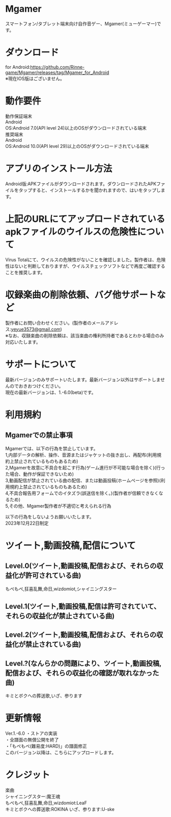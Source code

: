 # Mgamer
スマートフォン/タブレット端末向け自作音ゲー、Mgamer(ミューゲーマー)です。
# ダウンロード
for Android:https://github.com/Rinne-game/Mgamer/releases/tag/Mgamer_for_Android  
※現在IOS版はございません。
# 動作要件
動作保証端末  
Android  
OS:Android 7.0(API level 24)以上のOSがダウンロードされている端末  
推奨端末  
Android  
OS:Android 10.0(API level 29)以上のOSがダウンロードされている端末  
# アプリのインストール方法
Android版:APKファイルがダウンロードされます。ダウンロードされたAPKファイルをタップすると、インストールするかを聞かれますので、はいをタップします。
# 上記のURLにてアップロードされているapkファイルのウイルスの危険性について
Virus Totalにて、ウイルスの危険性がないことを確認しました。製作者は、危険性はないと判断しておりますが、ウイルスチェックソフトなどで再度ご確認することを推奨します。
# 収録楽曲の削除依頼、バグ他サポートなど
製作者にお問い合わせください。(製作者のメールアドレス:yeyue3573@gmail.com)  
※なお、収録楽曲の削除依頼は、該当楽曲の権利所持者であるとわかる場合のみ対応いたします。
# サポートについて
最新バージョンのみサポートいたします。最新バージョン以外はサポートしませんのでおきおつけください。  
現在の最新バージョンは、1.-6.0(beta)です。
# 利用規約
## Mgamerでの禁止事項
Mgamerでは、以下の行為を禁止しています。  
1,内部データの解析、操作、音源またはジャケットの抜き出し、再配布(利用規約上禁止されているものもあるため)  
2,Mgamerを故意に不具合を起こす行為(ゲーム進行が不可能な場合を除く)(行った場合、動作が保証できないため)  
3,動画配信が禁止されている曲の配信、または動画投稿(ホームページを参照)(利用規約上禁止されているものもあるため)  
4,不具合報告用フォームでのイタズラ(誤送信を除く。)(製作者が信頼できなくなるため)  
5,その他、Mgamer製作者が不適切と考えられる行為  
  
以下の行為をしないようお願いいたします。  
2023年12月22日制定  
# ツイート,動画投稿,配信について
## Level.0(ツイート,動画投稿,配信および、それらの収益化が許可されている曲)
もぺもぺ,狂喜乱舞,命日,wizdomiot,シャイニングスター
## Level.1(ツイート,動画投稿,配信は許可されていて、それらの収益化が禁止されている曲)
## Level.2(ツイート,動画投稿,配信および、それらの収益化が禁止されている曲)
## Level.?(なんらかの問題により、ツイート,動画投稿,配信および、それらの収益化の確認が取れなかった曲)
キミとボクへの葬送歌,いざ、参ります
# 更新情報
Ver.1.-6.0
・ストアの実装  
・全譜面の無償公開を終了  
・「もぺもぺ(難易度:HARD)」の譜面修正  
このバージョン以降は、こちらにアップロードします。
# クレジット
楽曲  
シャイニングスター:魔王魂  
もぺもぺ,狂喜乱舞,命日,wizdomiot:LeaF  
キミとボクへの葬送歌:ROKINA
いざ、参ります:U-ske
